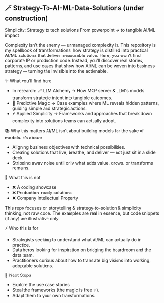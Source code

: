 ## 🪄 Strategy-To-AI-ML-Data-Solutions (under construction)
Simplicity: Strategy to tech solutions
From powerpoint → to tangible AI/ML impact

Complexity isn’t the enemy — unmanaged complexity is. This repository is my spellbook of transformations: how strategy is distilled into practical AI/ML solutions that deliver measurable value.
Here, you won’t find corporate IP or production code. Instead, you’ll discover real stories, patterns, and use cases that show how AI/ML can be woven into business strategy — turning the invisible into the actionable.

✨ What you’ll find here
- In research: 🪄 LLM Alchemy → How MCP server & LLM's models transform strategic intent into tangible outcomes.
- 🔮 Predictive Magic → Case examples where ML reveals hidden patterns, guiding simple and strategic actions.
- ⚡ Applied Simplicity → Frameworks and approaches that break down complexity into solutions teams can actually adopt.

📚 Why this matters
AI/ML isn’t about building models for the sake of models. It’s about:
- Aligning business objectives with technical possibilities.
- Creating solutions that live, breathe, and deliver — not just sit in a slide deck.
- Stripping away noise until only what adds value, grows, or transforms remains.

🚫 What this is not
- ❌ A coding showcase
- ❌ Production-ready solutions
- ❌ Company Intellectual Property

This repo focuses on storytelling & strategy-to-solution & simplicity thinking, not raw code. The examples are real in essence, but code snippets (if any) are illustrative only.

⚡ Who this is for
- Strategists seeking to understand what AI/ML can actually do in practice.
- Data heros looking for inspiration on bridging the boardroom and the data team.
- Practitioners curious about how to translate big visions into working, adoptable solutions.

🧭 Next Steps
- Explore the use case stories.
- Steal the frameworks (the magic is free ✨).
- Adapt them to your own transformations.
